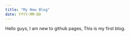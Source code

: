 ```yaml
---
title: "My New Blog"
date: YYYY-MM-DD
---
```

Hello guys, I am new to github pages, This is my first blog.
